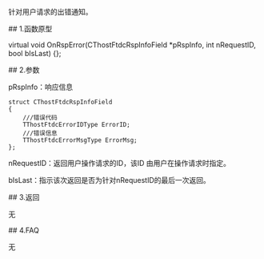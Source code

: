 <p>针对用户请求的出错通知。</p>
<span class="anchor" id="00d1eac1-5bf6-489e-bb94-78196108195c"></span>
## 1.函数原型
<p>virtual void OnRspError(CThostFtdcRspInfoField *pRspInfo, int nRequestID, bool bIsLast) {};</p>
<span class="anchor" id="50c2509f-399d-46cc-aad2-9bc42c072636"></span>
## 2.参数
<p>pRspInfo：响应信息</p>
<pre><code>struct CThostFtdcRspInfoField
{
    ///错误代码
    TThostFtdcErrorIDType ErrorID;
    ///错误信息
    TThostFtdcErrorMsgType ErrorMsg;
};
</code></pre>
<p>nRequestID：返回用户操作请求的ID，该ID 由用户在操作请求时指定。</p>
<p>bIsLast：指示该次返回是否为针对nRequestID的最后一次返回。</p>
<span class="anchor" id="76674df5-b257-4847-bcef-e282f8847b11"></span>
## 3.返回
<p>无</p>
<span class="anchor" id="c0b53305-cc33-4a1b-95d3-4b8b34029e99"></span>
## 4.FAQ
<p>无</p>
